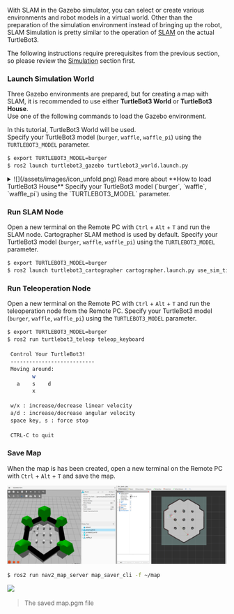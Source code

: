 
With SLAM in the Gazebo simulator, you can select or create various environments and robot models in a virtual world. Other than the preparation of the simulation environment instead of bringing up the robot, SLAM Simulation is pretty similar to the operation of [SLAM][slam] on the actual TurtleBot3.  

The following instructions require prerequisites from the previous section, so please review the [Simulation][simulation] section first.

### Launch Simulation World  
Three Gazebo environments are prepared, but for creating a map with SLAM, it is recommended to use either **TurtleBot3 World** or **TurtleBot3 House**.  
Use one of the following commands to load the Gazebo environment.  

In this tutorial, TurtleBot3 World will be used.  
Specify your TurtleBot3 model (`burger`, `waffle`, `waffle_pi`) using the `TURTLEBOT3_MODEL` parameter.

```bash
$ export TURTLEBOT3_MODEL=burger
$ ros2 launch turtlebot3_gazebo turtlebot3_world.launch.py
```

<details>
<summary>
![](/assets/images/icon_unfold.png) Read more about **How to load TurtleBot3 House**
Specify your TurtleBot3 model (`burger`, `waffle`, `waffle_pi`) using the `TURTLEBOT3_MODEL` parameter.
</summary>
```bash
$ export TURTLEBOT3_MODEL=burger
$ ros2 launch turtlebot3_gazebo turtlebot3_house.launch.py
```
</details>

### Run SLAM Node  
Open a new terminal on the Remote PC with `Ctrl` + `Alt` + `T` and run the SLAM node. Cartographer SLAM method is used by default.
Specify your TurtleBot3 model (`burger`, `waffle`, `waffle_pi`) using the `TURTLEBOT3_MODEL` parameter.

```bash
$ export TURTLEBOT3_MODEL=burger
$ ros2 launch turtlebot3_cartographer cartographer.launch.py use_sim_time:=True
```

### Run Teleoperation Node  
Open a new terminal on the Remote PC with `Ctrl` + `Alt` + `T` and run the teleoperation node from the Remote PC.
Specify your TurtleBot3 model (`burger`, `waffle`, `waffle_pi`) using the `TURTLEBOT3_MODEL` parameter.

```bash
$ export TURTLEBOT3_MODEL=burger
$ ros2 run turtlebot3_teleop teleop_keyboard

 Control Your TurtleBot3!
 ---------------------------
 Moving around:
        w
   a    s    d
        x

 w/x : increase/decrease linear velocity
 a/d : increase/decrease angular velocity
 space key, s : force stop

 CTRL-C to quit
```

### Save Map
When the map is has been created, open a new terminal on the Remote PC with `Ctrl` + `Alt` + `T` and save the map.

![](/assets/images/platform/turtlebot3/simulation/virtual_slam_sim.png)

```bash
$ ros2 run nav2_map_server map_saver_cli -f ~/map
```

![](/assets/images/platform/turtlebot3/simulation/map.png)

> The saved map.pgm file

[slam]: /docs/en/platform/turtlebot3/slam/#slam
[simulation]: /docs/en/platform/turtlebot3/simulation/
